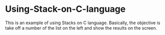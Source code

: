 # Using-Stack-on-C-language
This is an example of using Stacks on C language.
Basically, the objective is take off a number of the list on the left and show the results on the screen.
